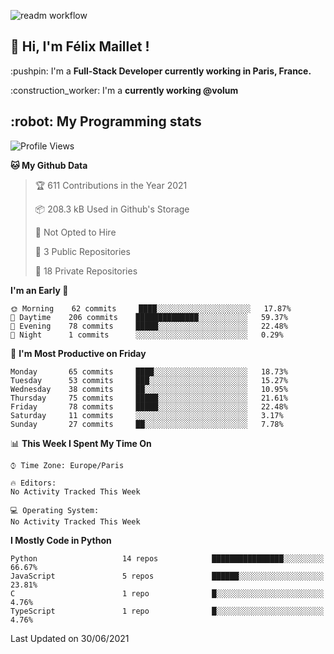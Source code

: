 ![readm workflow](https://github.com/fmaillet24/fmaillet24/actions/workflows/main.yml/badge.svg)

<h2>👋 Hi, I'm Félix Maillet !</h2>

<p>:pushpin: I'm a <strong>Full-Stack Developer currently working in Paris, France.</strong></p>
<p>:construction_worker: I'm a <strong>currently working @volum</strong></p>

<h2>:robot: My Programming stats</h2>

<!--START_SECTION:waka-->
![Profile Views](http://img.shields.io/badge/Profile%20Views-0-blue)

**🐱 My Github Data** 

> 🏆 611 Contributions in the Year 2021
 > 
> 📦 208.3 kB Used in Github's Storage 
 > 
> 🚫 Not Opted to Hire
 > 
> 📜 3 Public Repositories 
 > 
> 🔑 18 Private Repositories  
 > 
**I'm an Early 🐤** 

```text
🌞 Morning    62 commits     ████░░░░░░░░░░░░░░░░░░░░░   17.87% 
🌆 Daytime    206 commits    ██████████████░░░░░░░░░░░   59.37% 
🌃 Evening    78 commits     █████░░░░░░░░░░░░░░░░░░░░   22.48% 
🌙 Night      1 commits      ░░░░░░░░░░░░░░░░░░░░░░░░░   0.29%

```
📅 **I'm Most Productive on Friday** 

```text
Monday       65 commits     ████░░░░░░░░░░░░░░░░░░░░░   18.73% 
Tuesday      53 commits     ███░░░░░░░░░░░░░░░░░░░░░░   15.27% 
Wednesday    38 commits     ██░░░░░░░░░░░░░░░░░░░░░░░   10.95% 
Thursday     75 commits     █████░░░░░░░░░░░░░░░░░░░░   21.61% 
Friday       78 commits     █████░░░░░░░░░░░░░░░░░░░░   22.48% 
Saturday     11 commits     ░░░░░░░░░░░░░░░░░░░░░░░░░   3.17% 
Sunday       27 commits     ██░░░░░░░░░░░░░░░░░░░░░░░   7.78%

```


📊 **This Week I Spent My Time On** 

```text
⌚︎ Time Zone: Europe/Paris

🔥 Editors: 
No Activity Tracked This Week

💻 Operating System: 
No Activity Tracked This Week

```

**I Mostly Code in Python** 

```text
Python                   14 repos            ████████████████░░░░░░░░░   66.67% 
JavaScript               5 repos             ██████░░░░░░░░░░░░░░░░░░░   23.81% 
C                        1 repo              █░░░░░░░░░░░░░░░░░░░░░░░░   4.76% 
TypeScript               1 repo              █░░░░░░░░░░░░░░░░░░░░░░░░   4.76%

```



 Last Updated on 30/06/2021
<!--END_SECTION:waka-->
